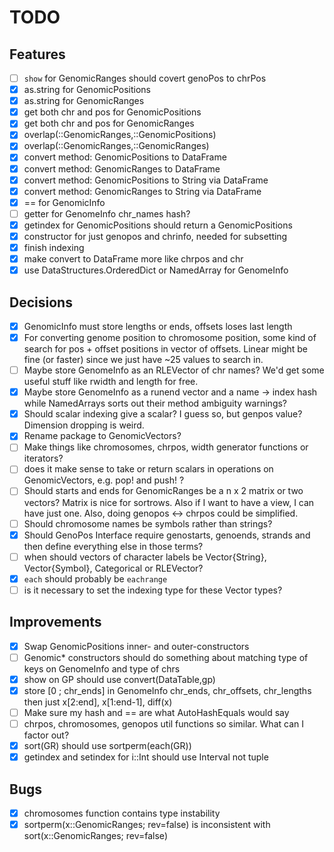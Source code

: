 # TODO

## Features
* [ ] `show` for GenomicRanges should covert genoPos to chrPos
* [x] as.string for GenomicPositions
* [x] as.string for GenomicRanges
* [x] get both chr and pos for GenomicPositions
* [x] get both chr and pos for GenomicRanges
* [x] overlap(::GenomicRanges,::GenomicPositions)
* [x] overlap(::GenomicRanges,::GenomicRanges)
* [x] convert method: GenomicPositions to DataFrame
* [x] convert method: GenomicRanges to DataFrame
* [x] convert method: GenomicPositions to String via DataFrame
* [x] convert method: GenomicRanges to String via DataFrame
* [x] == for GenomicInfo
* [ ] getter for GenomeInfo chr_names hash?
* [x] getindex for GenomicPositions should return a GenomicPositions
* [x] constructor for just genopos and chrinfo, needed for subsetting
* [x] finish indexing
* [x] make convert to DataFrame more like chrpos and chr
* [x] use DataStructures.OrderedDict or NamedArray for GenomeInfo

## Decisions
* [x] GenomicInfo must store lengths or ends, offsets loses last length
* [x] For converting genome position to chromosome position, some kind
  of search for pos + offset positions in vector of offsets. Linear
  might be fine (or faster) since we just have ~25 values to search in.
* [ ] Maybe store GenomeInfo as an RLEVector of chr names? We'd get
some useful stuff like rwidth and length for free.
* [x] Maybe store GenomeInfo as a runend vector and a name -> index
  hash while NamedArrays sorts out their method ambiguity warnings?
* [x] Should scalar indexing give a scalar? I guess so, but genpos
  value?  Dimension dropping is weird.
* [x] Rename package to GenomicVectors?
* [ ] Make things like chromosomes, chrpos, width generator functions or iterators?
* [ ] does it make sense to take or return scalars in operations on GenomicVectors, e.g. pop! and push!  ?
* [ ] Should starts and ends for GenomicRanges be a n x 2 matrix or two vectors? Matrix is nice for
  sortrows. Also if I want to have a view, I can have just one. Also, doing genopos <-> chrpos could be simplified.
* [ ] Should chromosome names be symbols rather than strings?
* [x] Should GenoPos Interface require genostarts, genoends, strands and then define
everything else in those terms?
* [ ] when should vectors of character labels be Vector{String}, Vector{Symbol}, Categorical or RLEVector?
* [x] `each` should probably be `eachrange`
* [ ] is it necessary to set the indexing type for these Vector types?

## Improvements
* [x] Swap GenomicPositions inner- and outer-constructors
* [ ] Genomic* constructors should do something about matching type of
keys on GenomeInfo and type of chrs
* [x] show on GP should use convert(DataTable,gp)
* [x] store [0 ; chr_ends] in GenomeInfo chr_ends, chr_offsets,
chr_lengths then just x[2:end], x[1:end-1], diff(x)
* [ ] Make sure my hash and == are what AutoHashEquals would say
* [ ] chrpos, chromosomes, genopos util functions so similar. What can I factor out?
* [x] sort(GR) should use sortperm(each(GR))
* [x] getindex and setindex for i::Int should use Interval not tuple

## Bugs
* [x] chromosomes function contains type instability
* [x] sortperm(x::GenomicRanges; rev=false) is inconsistent with sort(x::GenomicRanges; rev=false)

